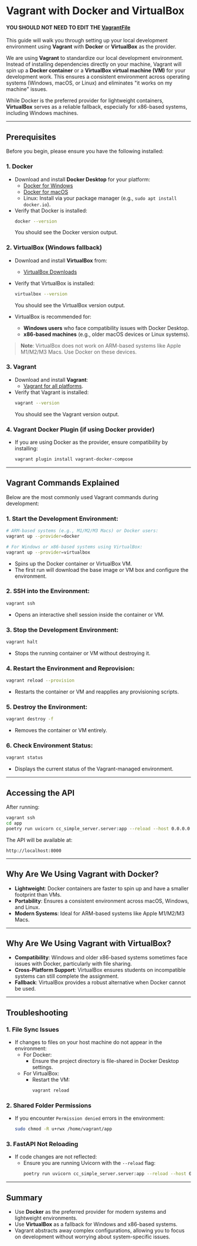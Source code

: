 # **Vagrant with Docker and VirtualBox**
#### **YOU SHOULD NOT NEED TO EDIT THE [VagrantFile](Vagrantfile)**

This guide will walk you through setting up your local development environment using **Vagrant** with **Docker** or **VirtualBox** as the provider.

We are using **Vagrant** to standardize our local development environment. Instead of installing dependencies directly on your machine, Vagrant will spin up a **Docker container** or a **VirtualBox virtual machine (VM)** for your development work. This ensures a consistent environment across operating systems (Windows, macOS, or Linux) and eliminates "it works on my machine" issues.

While Docker is the preferred provider for lightweight containers, **VirtualBox** serves as a reliable fallback, especially for x86-based systems, including Windows machines.

---

## **Prerequisites**

Before you begin, please ensure you have the following installed:

### 1. **Docker**
- Download and install **Docker Desktop** for your platform:
     - [Docker for Windows](https://www.docker.com/products/docker-desktop)
     - [Docker for macOS](https://www.docker.com/products/docker-desktop)
     - Linux: Install via your package manager (e.g., `sudo apt install docker.io`).
- Verify that Docker is installed:
  ```bash
  docker --version
  ```
  You should see the Docker version output.

### 2. **VirtualBox** (Windows fallback)
- Download and install **VirtualBox** from:
     - [VirtualBox Downloads](https://www.virtualbox.org/wiki/Downloads)
- Verify that VirtualBox is installed:
  ```bash
  virtualbox --version
  ```
  You should see the VirtualBox version output.

- VirtualBox is recommended for:
     - **Windows users** who face compatibility issues with Docker Desktop.
     - **x86-based machines** (e.g., older macOS devices or Linux systems).

> **Note**: VirtualBox does not work on ARM-based systems like Apple M1/M2/M3 Macs. Use Docker on these devices.

### 3. **Vagrant**
- Download and install **Vagrant**:
     - [Vagrant for all platforms](https://developer.hashicorp.com/vagrant/downloads).
- Verify that Vagrant is installed:
  ```bash
  vagrant --version
  ```
  You should see the Vagrant version output.

### 4. **Vagrant Docker Plugin (if using Docker provider)**
- If you are using Docker as the provider, ensure compatibility by installing:
  ```bash
  vagrant plugin install vagrant-docker-compose
  ```

---

## **Vagrant Commands Explained**

Below are the most commonly used Vagrant commands during development:

### 1. **Start the Development Environment:**
   ```bash
   # ARM-based systems (e.g., M1/M2/M3 Macs) or Docker users:
   vagrant up --provider=docker
   
   # For Windows or x86-based systems using VirtualBox:
   vagrant up --provider=virtualbox
   ```
- Spins up the Docker container or VirtualBox VM.
- The first run will download the base image or VM box and configure the environment.

### 2. **SSH into the Environment:**
   ```bash
   vagrant ssh
   ```
- Opens an interactive shell session inside the container or VM.

### 3. **Stop the Development Environment:**
   ```bash
   vagrant halt
   ```
- Stops the running container or VM without destroying it.

### 4. **Restart the Environment and Reprovision:**
   ```bash
   vagrant reload --provision
   ```
- Restarts the container or VM and reapplies any provisioning scripts.

### 5. **Destroy the Environment:**
   ```bash
   vagrant destroy -f
   ```
- Removes the container or VM entirely.

### 6. **Check Environment Status:**
   ```bash
   vagrant status
   ```
- Displays the current status of the Vagrant-managed environment.

---

## **Accessing the API**

After running:
```bash
vagrant ssh
cd app
poetry run uvicorn cc_simple_server.server:app --reload --host 0.0.0.0 --port 8000
```
The API will be available at:
```
http://localhost:8000
```

---

## **Why Are We Using Vagrant with Docker?**

- **Lightweight**: Docker containers are faster to spin up and have a smaller footprint than VMs.
- **Portability**: Ensures a consistent environment across macOS, Windows, and Linux.
- **Modern Systems**: Ideal for ARM-based systems like Apple M1/M2/M3 Macs.

---

## **Why Are We Using Vagrant with VirtualBox?**

- **Compatibility**: Windows and older x86-based systems sometimes face issues with Docker, particularly with file sharing.
- **Cross-Platform Support**: VirtualBox ensures students on incompatible systems can still complete the assignment.
- **Fallback**: VirtualBox provides a robust alternative when Docker cannot be used.

---

## **Troubleshooting**

### **1. File Sync Issues**
- If changes to files on your host machine do not appear in the environment:
     - For Docker:
          - Ensure the project directory is file-shared in Docker Desktop settings.
     - For VirtualBox:
          - Restart the VM:
            ```bash
            vagrant reload
            ```

### **2. Shared Folder Permissions**
- If you encounter `Permission denied` errors in the environment:
  ```bash
  sudo chmod -R u+rwx /home/vagrant/app
  ```

### **3. FastAPI Not Reloading**
- If code changes are not reflected:
     - Ensure you are running Uvicorn with the `--reload` flag:
       ```bash
       poetry run uvicorn cc_simple_server.server:app --reload --host 0.0.0.0 --port 8000
       ```

---

## **Summary**

- Use **Docker** as the preferred provider for modern systems and lightweight environments.
- Use **VirtualBox** as a fallback for Windows and x86-based systems.
- Vagrant abstracts away complex configurations, allowing you to focus on development without worrying about system-specific issues.
